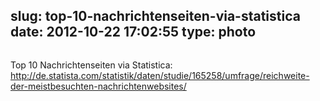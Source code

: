 slug: top-10-nachrichtenseiten-via-statistica
date: 2012-10-22 17:02:55
type: photo
---

<a href="http://de.statista.com/statistik/daten/studie/165258/umfrage/reichweite-der-meistbesuchten-nachrichtenwebsites/"><img src="{{@asset.url swerner/tumblr/2012-10-22-top-10-nachrichtenseiten-via-statistica-670ce0ec2e.png}}" alt=""/></a>

Top 10 Nachrichtenseiten via Statistica: <http://de.statista.com/statistik/daten/studie/165258/umfrage/reichweite-der-meistbesuchten-nachrichtenwebsites/>
